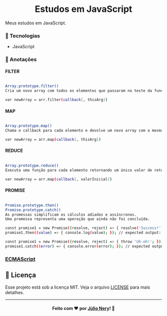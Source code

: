 <h1 align="center">Estudos em JavaScript</h1>

Meus estudos em JavaScript.

### :rocket: Tecnologias
- JavaScript

### :page_with_curl: Anotações

#### FILTER

```bash

Array.prototype.filter()
Cria um novo array com todos os elementos que passaram no teste da função fornecida.

var newArray = arr.filter(callback[, thisArg])

```

#### MAP

```bash

Array.prototype.map()
Chama o callback para cada elemento e devolve um novo array com a mesma quantidade de items

var newArray = arr.map(callback[, thisArg])

```

#### REDUCE

```bash

Array.prototype.reduce()
Executa uma função para cada elemento retornando um único valor de retorno

var newArray = arr.map(callback[, valorInicial])

```

#### PROMISE

```bash

Promise.prototype.then()
Promise.prototype.catch()
As promessas simplificam os cálculos adiados e assíncronos. 
Uma promessa representa uma operação que ainda não foi concluída.

const promise1 = new Promise((resolve, reject) => { resolve('Success!'); });
promise1.then((value) => { console.log(value); }); // expected output: "Success!"

const promise1 = new Promise((resolve, reject) => { throw 'Uh-oh!'; });
promise1.catch((error) => { console.error(error); }); // expected output: Uh-oh!

```

### [ECMAScript](https://github.com/tc39/proposals/blob/master/finished-proposals.md?utm_source=thenewstack&utm_medium=website)

## :memo: Licença
Esse projeto está sob a licença MIT. Veja o arquivo [LICENSE](LICENSE) para mais detalhes.

---

<h4 align="center">
    Feito com ❤ por <a href="https://www.linkedin.com/in/julio-nery/" target="_blank">Júlio Nery</a>!
    <g-emoji class="g-emoji" alias="wave" fallback-src="https://github.githubassets.com/images/icons/emoji/unicode/1f44b.png">👋</g-emoji>
</h4>
